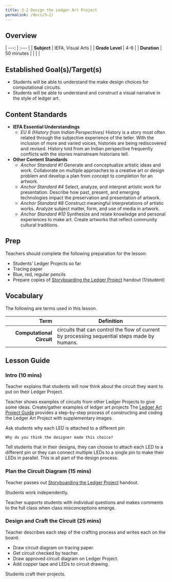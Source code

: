 ```yaml
---
title: 3-2 Design the Ledger Art Project
permalink: /docs/3-2/
---
```

## Overview

| ---: | :--- |
| **Subject** | IEFA, Visual Arts |
| **Grade Level** | 4-6 |
| **Duration**  | 50 minutes  |
|   |   |

## Established Goal(s)/Target(s)
-	Students will be able to understand the make design choices for computational circuits.
-	Students will be able to understand and construct a visual narrative in the style of ledger art.

## Content Standards
- **IEFA Essential Understandings**
  - *EU 6 (History from Indian Perspectives)* History is a story most often related through the subjective experience of the teller. With the inclusion of more and varied voices, histories are being rediscovered and revised. History told from an Indian perspective frequently conflicts with the stories mainstream historians tell.
- **Other Content Standards**
  - *Anchor Standard #1* Generate and conceptualize artistic ideas and work. Collaborate on multiple approaches to a creative art or design problem and develop a plan from concept to completion for an artwork.
  - *Anchor Standard #4* Select, analyze, and interpret artistic work for presentation. Describe how past, present, and emerging technologies impact the preservation and presentation of artwork.
  - *Anchor Standard #8* Construct meaningful interpretations of artistic works. Analyze subject matter, form, and use of media in artwork.
  - *Anchor Standard #10* Synthesize and relate knowledge and personal experiences to make art. Create artworks that reflect community cultural traditions.

## Prep
Teachers should complete the following preparation for the lesson:

- Students’ Ledger Projects so far
- Tracing paper
- Blue, red, regular pencils
- Prepare copies of [Storyboarding the Ledger Project](../resources/3-2_storyboard-ledger.pdf) handout (1/student)


## Vocabulary
The following are terms used in this lesson.

Term | Definition
---: | --
**Computational Circuit** | circuits that can control the flow of current by processing sequential steps made by humans.

## Lesson Guide

### Intro (10 mins)
Teacher explains that students will now think about the circuit they want to put on their Ledger Project.

Teacher shows examples of circuits from other Ledger Projects to give some ideas. <span class="todo">Create/gather examples of ledger art projects</span> The [Ledger Art Project Guide](../ledgerguide/)
provides a step-by-step process of constructing and coding the Ledger Art Project
with supplementary images.

Ask students why each LED is attached to a different pin
```
Why do you think the designer made this choice?
```
Tell students that in their designs, they can choose to attach each LED to a different pin or they can connect multiple LEDs to a single pin to make their LEDs in parallel. This is all part of the design process.

### Plan the Circuit Diagram (15 mins)
Teacher passes out [Storyboarding the Ledger Project](../resources/3_2-storyboard-ledger.pdf)
handout.

Students work independently.

Teacher supports students with individual questions and makes comments to the full class when class misconceptions emerge.

### Design and Craft the Circuit (25 mins)
Teacher describes each step of the crafting process and writes each on the board:
- Draw circuit diagram on tracing paper.
- Get circuit checked by teacher.
- Draw approved circuit diagram on Ledger Project.
- Add copper tape and LEDs to circuit drawing.

Students craft their projects.
